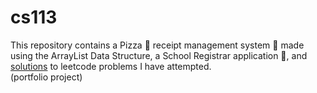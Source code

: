 # cs113 
This repository contains a Pizza 🍕 receipt management system 📜 made using the ArrayList Data Structure, a School Registrar application 🏫, and [solutions](https://github.com/rahulnshah/cs113/tree/leetcodesolnexplanations/src) to leetcode problems I have attempted.  
(portfolio project)

